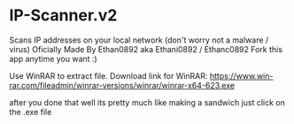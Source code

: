 # IP-Scanner.v2
Scans IP addresses on your local network (don't worry not a malware / virus)
Oficially Made By Ethan0892 aka Ethani0892 / Ethanc0892
Fork this app anytime you want :)


Use WinRAR to extract file.
Download link for WinRAR: https://www.win-rar.com/fileadmin/winrar-versions/winrar/winrar-x64-623.exe

after you done that well its pretty much like making a sandwich just click on the .exe file
